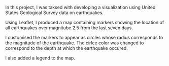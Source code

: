 In this project, I was taksed with developing a visualization using United States Geological Survey data on earthquakes.

Using Leaflet, I produced a map containing markers showing the location of all earthquakes over magnitube 2.5 from the last seven days.

I customised the markers to appear as circles whose radius corresponds to the magnitude of the earthquake. The cirlce color was changed to correspond to the depth at which the earthquake occured.

I also added a legend to the map.
